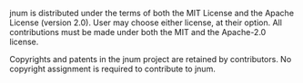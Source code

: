 jnum is distributed under the terms of both the MIT License and the Apache
License (version 2.0). User may choose either license, at their option. All
contributions must be made under both the MIT and the Apache-2.0 license.

Copyrights and patents in the jnum project are retained by contributors.
No copyright assignment is required to contribute to jnum.
